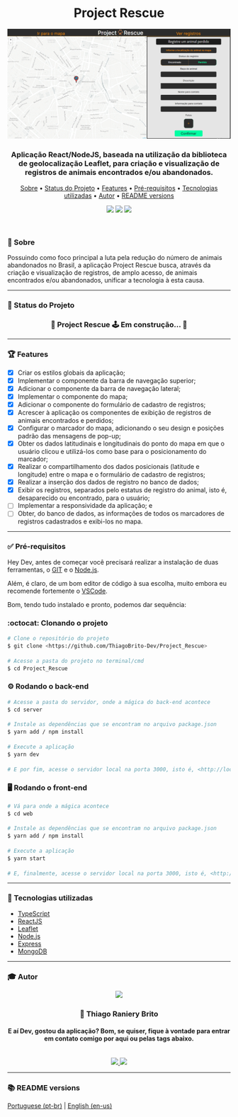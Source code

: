 <h1 align="center">Project Rescue</h1>

<div align="center">
    <img src="./assets/banner.png">
</div>

<h3 align="center"> 
    Aplicação React/NodeJS, baseada na utilização da biblioteca de geolocalização Leaflet, para criação e visualização de registros de animais encontrados e/ou abandonados.
</h3>

<p align="center">
    <a href="#-sobre">Sobre</a> •
    <a href="#-status-do-projeto">Status do Projeto</a> • 
    <a href="#-features">Features</a> • 
    <a href="#-pré-requisitos">Pré-requisitos</a> • 
    <a href="#-tecnologias-utilizadas">Tecnologias utilizadas</a> • 
    <a href="#-autor">Autor</a> •
    <a href="#-readme-versions">README versions</a>
</p>

<p align="center">
    <img src="https://img.shields.io/static/v1?label=LICENSE&message=MIT&color=00FFA3&style=for-the-badge" />
    <img src="https://img.shields.io/static/v1?label=yarn&message=v1.22.5&color=00FFA3&style=for-the-badge" />
    <img src="https://img.shields.io/static/v1?label=dependencies&message=up-to-date&color=00FFA3&style=for-the-badge&logo" />
</p>

<br/>

### 🎯 Sobre

Possuindo como foco principal a luta pela redução do número de animais abandonados no Brasil, a aplicação Project Rescue busca, através da criação e visualização de registros, de amplo acesso, de animais encontrados e/ou abandonados, unificar a tecnologia à esta causa.

<hr />

### 🏁 Status do Projeto
<h3 align="center">
	🚧 Project Rescue 🕹️  Em construção...  🚧
</h3>

<hr />

### 🏆 Features

- [X] Criar os estilos globais da aplicação;
- [X] Implementar o componente da barra de navegação superior;
- [X] Adicionar o componente da barra de navegação lateral;
- [X] Implementar o componente do mapa;
- [X] Adicionar o componente do formulário de cadastro de registros;
- [X] Acrescer à aplicação os componentes de exibição de registros de animais encontrados e perdidos;
- [X] Configurar o marcador do mapa, adicionando o seu design e posições padrão das mensagens de pop-up;
- [x] Obter os dados latitudinais e longitudinais do ponto do mapa em que o usuário clicou e utilizá-los como base para o posicionamento do marcador;
- [x] Realizar o compartilhamento dos dados posicionais (latitude e longitude) entre o mapa e o formulário de cadastro de registros;
- [X] Realizar a inserção dos dados de registro no banco de dados;
- [X] Exibir os registros, separados pelo estatus de registro do animal, isto é, desaparecido ou encontrado, para o usuário;
- [ ] Implementar a responsividade da aplicação; e
- [ ] Obter, do banco de dados, as informações de todos os marcadores de registros cadastrados e exibi-los no mapa.

<hr />

### ✅ Pré-requisitos

Hey Dev, antes de começar você precisará realizar a instalação de duas ferramentas, o [GIT](https://git-scm.com) e o [Node.js](https://nodejs.org/en/). 

Além, é claro, de um bom editor de código à sua escolha, muito embora eu recomende fortemente o [VSCode](https://code.visualstudio.com/).

Bom, tendo tudo instalado e pronto, podemos dar sequência:

### :octocat: Clonando o projeto
```bash
# Clone o repositório do projeto
$ git clone <https://github.com/ThiagoBrito-Dev/Project_Rescue>

# Acesse a pasta do projeto no terminal/cmd
$ cd Project_Rescue
```

### ⚙️ Rodando o back-end

```bash
# Acesse a pasta do servidor, onde a mágica do back-end acontece
$ cd server

# Instale as dependências que se encontram no arquivo package.json
$ yarn add / npm install

# Execute a aplicação
$ yarn dev

# E por fim, acesse o servidor local na porta 3000, isto é, <http://localhost:3000>
```

### 🖥️ Rodando o front-end

```bash
# Vá para onde a mágica acontece
$ cd web

# Instale as dependências que se encontram no arquivo package.json
$ yarn add / npm install

# Execute a aplicação
$ yarn start

# E, finalmente, acesse o servidor local na porta 3000, isto é, <http://localhost:3000>
```

<hr />

### 🔮 Tecnologias utilizadas
- [TypeScript](https://www.typescriptlang.org/)
- [ReactJS](https://pt-br.reactjs.org/)
- [Leaflet](https://leafletjs.com/)
- [Node.js](https://nodejs.org/en/)
- [Express](https://expressjs.com/pt-br/)
- [MongoDB](https://www.mongodb.com/cloud/atlas/lp/try2?utm_source=google&utm_campaign=gs_americas_brazil_search_core_brand_atlas_desktop&utm_term=mongodb&utm_medium=cpc_paid_search&utm_ad=e&utm_ad_campaign_id=12212624308&gclid=Cj0KCQiAv6yCBhCLARIsABqJTjYiu8ZvQZLyxuv1uIqJGJDDGIv2Qju9dCqarAaLSnQIWAc1uFkB3qkaAlbIEALw_wcB)

<hr />

### 🎓 Autor

<div align="center">
    <img src="https://avatars.githubusercontent.com/u/71851038?s=460&u=045ad8499de94cfde24135d2453d7ffc1d72ebda&v=4" width="350px">
</div>

<h3 align="center">🤝 Thiago Raniery Brito</h3>

<h4 align="center">E aí Dev, gostou da aplicação? Bom, se quiser, fique à vontade para entrar em contato comigo por aqui ou pelas tags abaixo.</h4>

<br/>

<div align="center">
    <a href="https://www.linkedin.com/in/thiagoranierybrito/">
        <img src="https://img.shields.io/badge/-LinkedIn-blue?style=flat-square&logo=Linkedin&logoColor=white&link=https://www.linkedin.com/in/thiagoranierybrito/">
    </a>
    <a href="mailto:thiagobritotrs@gmail.com">
        <img src="https://img.shields.io/badge/-Gmail-c14438?style=flat-square&logo=Gmail&logoColor=white&link=mailto:thiagobritotrs@gmail.com">
    </a>
</div>

<hr>

### 📚 README versions

<p>
    <a href="https://github.com/ThiagoBrito-Dev/Project_Rescue/blob/main/README.md">Portuguese (pt-br)</a>
    |
    <a href="https://github.com/ThiagoBrito-Dev/Project_Rescue/blob/main/README-en.md">English (en-us)</a>
</p>
